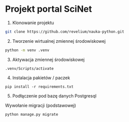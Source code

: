 # Projekt portal SciNet
1. Klonowanie projektu

```sh
git clone https://github.com/revelium/nauka-python.git
```

2. Tworzenie wirtualnej zmiennej środowiskowej
```sh
python -m venv .venv
```

3. Aktywacja zmiennej środowiskowej
```shell
.venv/Scripts/activate
```

4. Instalacja pakietów / paczek
```shell
pip install -r requirements.txt
```

5. Podłączenie pod bazę danych Postgresql

Wywołanie migracji (podstawowej)
```shell
python manage.py migrate
```